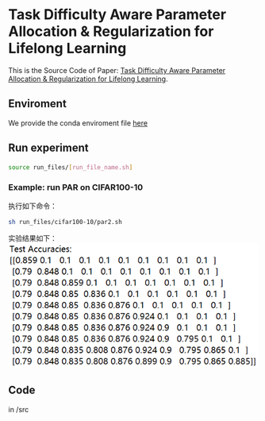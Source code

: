 # Task Difficulty Aware Parameter Allocation & Regularization for Lifelong Learning
This is the Source Code of Paper: [Task Difficulty Aware Parameter Allocation & Regularization for Lifelong Learning](https://arxiv.org/abs/2304.05288).

## Enviroment
We provide the conda enviroment file [here](./CondaEnv.yml)

## Run experiment
```bash
source run_files/[run_file_name.sh]
```

### Example: run PAR on CIFAR100-10
执行如下命令：
```bash
sh run_files/cifar100-10/par2.sh
```
实验结果如下：
![image](results.png)

## Code
in /src
